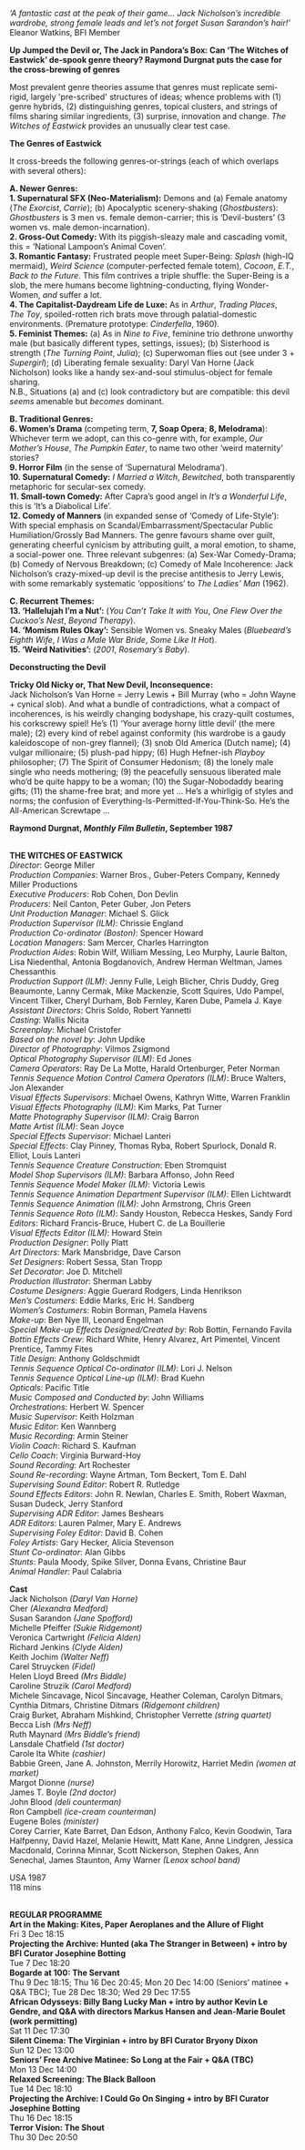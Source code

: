 

_‘A fantastic cast at the peak of their game... Jack Nicholson’s incredible wardrobe, strong female leads and let’s not forget Susan Sarandon’s hair!’_  
Eleanor Watkins, BFI Member

**Up Jumped the Devil or, The Jack in Pandora’s Box: Can ‘The Witches of Eastwick’ de-spook genre theory? Raymond Durgnat puts the case for the cross-brewing of genres**

Most prevalent genre theories assume that genres must replicate semi-rigid, largely 'pre-scribed' structures of ideas; whence problems with (1) genre hybrids, (2) distinguishing genres, topical clusters, and strings of films sharing similar ingredients, (3) surprise, innovation and change. _The Witches of Eastwick_ provides an unusually clear test case.

**The Genres of Eastwick**

It cross-breeds the following genres-or-strings (each of which overlaps with several others):

**A. Newer Genres:**  
**1. Supernatural SFX (Neo-Materialism):** Demons and (a) Female anatomy  
(_The Exorcist_, _Carrie_); (b) Apocalyptic scenery-shaking (_Ghostbusters_): _Ghostbusters_ is 3 men vs. female demon-carrier; this is ‘Devil-busters’ (3 women vs. male demon-incarnation).  
**2. Gross-Out Comedy:** With its piggish-sleazy male and cascading vomit, this = ‘National Lampoon’s Animal Coven’.  
**3. Romantic Fantasy:** Frustrated people meet Super-Being: _Splash_ (high-IQ mermaid), _Weird Science_ (computer-perfected female totem), _Cocoon_, _E.T._, _Back to the Future_. This film contrives a triple shuffle: the Super-Being is a slob, the mere humans become lightning-conducting, flying Wonder-Women, _and_ suffer a lot.  
**4. The Capitalist-Daydream Life de Luxe:** As in _Arthur_, _Trading Places_,  
_The Toy_, spoiled-rotten rich brats move through palatial-domestic environments. (Premature prototype: _Cinderfella_, 1960).  
**5. Feminist Themes:** (a) As in _Nine to Five_, feminine trio dethrone unworthy male (but basically different types, settings, issues); (b) Sisterhood is strength (_The Turning Point_, _Julia_); (c) Superwoman flies out (see under 3 + _Supergirl_); (d) Liberating female sexuality: Daryl Van Horne (Jack Nicholson) looks like a handy sex-and-soul stimulus-object for female sharing.  
N.B., Situations (a) and (c) look contradictory but are compatible: this devil _seems_ amenable but _becomes_ dominant.

**B. Traditional Genres:  
6. Women’s Drama** (competing term, **7, Soap Opera**; **8, Melodrama**): Whichever term we adopt, can this co-genre with, for example, _Our Mother’s House_, _The Pumpkin Eater_, to name two other ‘weird maternity’ stories?  
**9. Horror Film** (in the sense of ‘Supernatural Melodrama’).  
**10. Supernatural Comedy:** _I Married a Witch_, _Bewitched_, both transparently metaphoric for secular-sex comedy.  
**11. Small-town Comedy:** After Capra’s good angel in _It’s a Wonderful Life_, this is ‘It’s a Diabolical Life’.  
**12. Comedy of Manners** (in expanded sense of ‘Comedy of Life-Style’):  
With special emphasis on Scandal/Embarrassment/Spectacular Public Humiliation/Grossly Bad Manners. The genre favours shame over guilt, generating cheerful cynicism by attributing guilt, a moral emotion, to shame, a social-power one. Three relevant subgenres: (a) Sex-War Comedy-Drama; (b) Comedy of Nervous Breakdown; (c) Comedy of Male Incoherence: Jack Nicholson’s crazy-mixed-up devil is the precise antithesis to Jerry Lewis, with some remarkably systematic ‘oppositions’ to _The Ladies’ Man_ (1962).

**C. Recurrent Themes:**  
**13. ‘Hallelujah l’m a Nut’:** (_You Can’t Take It with You_, _One Flew Over the Cuckoo’s Nest_, _Beyond Therapy_).  
**14. ‘Momism Rules Okay’:** Sensible Women vs. Sneaky Males (_Bluebeard’s Eighth Wife_, _I Was a Male War Bride_, _Some Like It Hot_).  
**15. ‘Weird Nativities’:** (_2001_, _Rosemary’s Baby_).

**Deconstructing the Devil**

**Tricky Old Nicky or, That New Devil, Inconsequence:**  
Jack Nicholson’s Van Horne = Jerry Lewis + Bill Murray (who = John Wayne + cynical slob). And what a bundle of contradictions, what a compact of incoherences, is his weirdly changing bodyshape, his crazy-quilt costumes, his corkscrewy spiel! He’s (1) ‘Your average horny little devil’ (the mere male); (2) every kind of rebel against conformity (his wardrobe is a gaudy kaleidoscope of non-grey flannel); (3) snob Old America (Dutch name); (4) vulgar millionaire; (5) plush-pad hippy; (6) Hugh Hefner-ish _Playboy_ philosopher; (7) The Spirit of Consumer Hedonism; (8) the lonely male single who needs mothering; (9) the peacefully sensuous liberated male who’d be quite happy to be a woman; (10) the Sugar-Nobodaddy bearing gifts; (11) the shame-free brat; and more yet ... He’s a whirligig of styles and norms; the confusion of Everything-Is-Permitted-If-You-Think-So. He’s the All-American Screwtape ...

**Raymond Durgnat, _Monthly Film Bulletin_, September 1987**
<br><br>

**THE WITCHES OF EASTWICK**  
_Director_: George Miller  
_Production Companies_: Warner Bros.,  Guber-Peters Company,  Kennedy Miller Productions  
_Executive Producers_: Rob Cohen, Don Devlin  
_Producers_: Neil Canton, Peter Guber, Jon Peters  
_Unit Production Manager_: Michael S. Glick  
_Production Supervisor (ILM)_: Chrissie England  
_Production Co-ordinator (Boston)_: Spencer Howard  
_Location Managers_: Sam Mercer,  Charles Harrington  
_Production Aides_: Robin Wilf, William Messing,  Leo Murphy, Laurie Balton, Lisa Niedenthal,  Antonia Bogdanovich, Andrew Herman Weltman, James Chessanthis  
_Production Support (ILM)_: Jenny Fulle,  Leigh Blicher, Chris Duddy, Greg Beaumonte, Lanny Cermak, Mike Mackenzie, Scott Squires, Udo Pampel, Vincent Tilker, Cheryl Durham,  Bob Fernley, Karen Dube, Pamela J. Kaye  
_Assistant Directors_: Chris Soldo, Robert Yannetti  
_Casting_: Wallis Nicita  
_Screenplay_: Michael Cristofer  
_Based on the novel by_: John Updike  
_Director of Photography_: Vilmos Zsigmond  
_Optical Photography Supervisor (ILM)_: Ed Jones  
_Camera Operators_: Ray De La Motte,  Harald Ortenburger, Peter Norman  
_Tennis Sequence Motion Control Camera Operators (ILM)_: Bruce Walters, Jon Alexander  
_Visual Effects Supervisors_: Michael Owens,  Kathryn Witte, Warren Franklin  
_Visual Effects Photography (ILM)_: Kim Marks,  Pat Turner  
_Matte Photography Supervisor (ILM)_: Craig Barron  
_Matte Artist (ILM)_: Sean Joyce  
_Special Effects Supervisor_: Michael Lanteri  
_Special Effects_: Clay Pinney, Thomas Ryba,  Robert Spurlock, Donald R. Elliot, Louis Lanteri  
_Tennis Sequence Creature Construction_:  Eben Stromquist  
_Model Shop Supervisors (ILM)_: Barbara Affonso, John Reed  
_Tennis Sequence Model Maker (ILM)_: Victoria Lewis  
_Tennis Sequence Animation Department Supervisor (ILM)_: Ellen Lichtwardt  
_Tennis Sequence Animation (ILM)_: John Armstrong, Chris Green  
_Tennis Sequence Roto (ILM)_: Sandy Houston, Rebecca Heskes, Sandy Ford  
_Editors_: Richard Francis-Bruce,  Hubert C. de La Bouillerie  
_Visual Effects Editor (ILM)_: Howard Stein  
_Production Designer_: Polly Platt  
_Art Directors_: Mark Mansbridge, Dave Carson  
_Set Designers_: Robert Sessa, Stan Tropp  
_Set Decorator_: Joe D. Mitchell  
_Production Illustrator_: Sherman Labby  
_Costume Designers_: Aggie Guerard Rodgers,  Linda Henrikson  
_Men’s Costumers_: Eddie Marks, Eric H. Sandberg  
_Women’s Costumers_: Robin Borman,  Pamela Havens  
_Make-up_: Ben Nye III, Leonard Engelman  
_Special Make-up Effects Designed/Created by_:  Rob Bottin, Fernando Favila  
_Bottin Effects Crew_: Richard White, Henry Alvarez, Art Pimentel, Vincent Prentice, Tammy Fites  
_Title Design_: Anthony Goldschmidt  
_Tennis Sequence Optical Co-ordinator (ILM)_:  Lori J. Nelson  
_Tennis Sequence Optical Line-up (ILM)_: Brad Kuehn  
_Opticals_: Pacific Title  
_Music Composed and Conducted by_:  John Williams  
_Orchestrations_: Herbert W. Spencer  
_Music Supervisor_: Keith Holzman  
_Music Editor_: Ken Wannberg  
_Music Recording_: Armin Steiner  
_Violin Coach_: Richard S. Kaufman  
_Cello Coach_: Virginia Burward-Hoy  
_Sound Recording_: Art Rochester  
_Sound Re-recording_: Wayne Artman, Tom Beckert, Tom E. Dahl  
_Supervising Sound Editor_: Robert R. Rutledge  
_Sound Effects Editors_: John R. Newlan,  Charles E. Smith, Robert Waxman, Susan Dudeck, Jerry Stanford  
_Supervising ADR Editor_: James Beshears  
_ADR Editors_: Lauren Palmer, Mary E. Andrews  
_Supervising Foley Editor_: David B. Cohen  
_Foley Artists_: Gary Hecker, Alicia Stevenson  
_Stunt Co-ordinator_: Alan Gibbs  
_Stunts_: Paula Moody, Spike Silver, Donna Evans, Christine Baur  
_Animal Handler_: Paul Calabria

**Cast**  
Jack Nicholson _(Daryl Van Horne)_  
Cher _(Alexandra Medford)_  
Susan Sarandon _(Jane Spofford)_  
Michelle Pfeiffer _(Sukie Ridgemont)_  
Veronica Cartwright _(Felicia Alden)_  
Richard Jenkins _(Clyde Alden)_  
Keith Jochim _(Walter Neff)_  
Carel Struycken _(Fidel)_  
Helen Lloyd Breed _(Mrs Biddle)_  
Caroline Struzik _(Carol Medford)_  
Michele Sincavage, Nicol Sincavage, Heather Coleman, Carolyn Ditmars, Cynthia Ditmars, Christine Ditmars _(Ridgemont children)_  
Craig Burket, Abraham Mishkind,  Christopher Verrette _(string quartet)_  
Becca Lish _(Mrs Neff)_  
Ruth Maynard _(Mrs Biddle’s friend)_  
Lansdale Chatfield _(1st doctor)_  
Carole Ita White _(cashier)_  
Babbie Green, Jane A. Johnston, Merrily Horowitz, Harriet Medin _(women at market)_  
Margot Dionne _(nurse)_  
James T. Boyle _(2nd doctor)_  
John Blood _(deli counterman)_  
Ron Campbell _(ice-cream counterman)_  
Eugene Boles _(minister)_  
Corey Carrier, Kate Barret, Dan Edson, Anthony Falco, Kevin Goodwin, Tara Halfpenny, David Hazel, Melanie Hewitt, Matt Kane, Anne Lindgren, Jessica Macdonald, Corinna Minnar, Scott Nickerson, Stephen Oakes, Ann Senechal, James Staunton, Amy Warner _(Lenox school band)_

USA 1987  
118 mins
<br><br>

**REGULAR PROGRAMME**<br>
**Art in the Making:  Kites, Paper Aeroplanes and the Allure of Flight**<br>
Fri 3 Dec 18:15<br>
**Projecting the Archive: Hunted (aka The Stranger in Between) + intro by BFI Curator Josephine Botting**<br>
Tue 7 Dec 18:20<br>
**Bogarde at 100: The Servant**<br>
Thu 9 Dec 18:15; Thu 16 Dec 20:45;  Mon 20 Dec 14:00 (Seniors’ matinee + Q&A TBC); Tue 28 Dec 18:30; Wed 29 Dec 17:55<br>
**African Odysseys: Billy Bang Lucky Man + intro by author Kevin Le Gendre, and Q&A with directors Markus Hansen and Jean-Marie Boulet (work permitting)**<br>
Sat 11 Dec 17:30<br>
**Silent Cinema: The Virginian + intro by  BFI Curator Bryony Dixon**<br>
Sun 12 Dec 13:00<br>
**Seniors’ Free Archive Matinee:  So Long at the Fair + Q&A (TBC)**<br>
Mon 13 Dec 14:00<br>
**Relaxed Screening: The Black Balloon**<br>
Tue 14 Dec 18:10<br>
**Projecting the Archive: I Could Go On Singing + intro by BFI Curator Josephine Botting**<br>
Thu 16 Dec 18:15<br>
**Terror Vision: The Shout**<br>
Thu 30 Dec 20:50<br>
<br>


<!--stackedit_data:
eyJoaXN0b3J5IjpbLTE4OTc5MzU0MDcsOTMwMDU3N119
-->